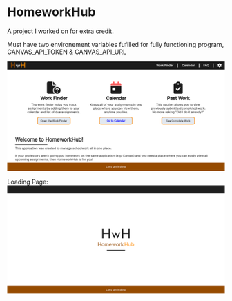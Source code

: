 # HomeworkHub
A project I worked on for extra credit.

Must have two environement variables fufilled for fully functioning program, CANVAS_API_TOKEN & CANVAS_API_URL

![Main Page Image](https://github.com/Oz0neX/HomeworkHub/blob/main/assets/homeScreenshot.png)

Loading Page:
![Loading Page Image](https://github.com/Oz0neX/HomeworkHub/blob/main/assets/loadingScreenshot.png)
